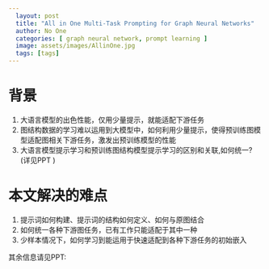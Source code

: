 ```yaml
---
  layout: post
  title: "All in One Multi-Task Prompting for Graph Neural Networks"
  author: No One
  categories: [ graph neural network, prompt learning ]
  image: assets/images/AllinOne.jpg
  tags: [tags]
---
```


# 背景
1. 大语言模型的出色性能，仅用少量提示，就能适配下游任务
2. 图结构数据的学习难以运用到大模型中，如何利用少量提示，使得预训练图模型适配图相关下游任务，激发出预训练模型的性能
3. 大语言模型提示学习和预训练图结构模型提示学习的区别和关联,如何统一? (详见PPT )



# 本文解决的难点

1. 提示词如何构建、提示词的结构如何定义、如何与原图结合
2. 如何统一各种下游图任务，已有工作只能适配于其中一种
3. 少样本情况下，如何学习到能运用于快速适配到各种下游任务的初始嵌入



其余信息请见PPT:  

